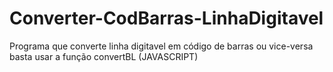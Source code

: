 # Converter-CodBarras-LinhaDigitavel
Programa que converte linha digitavel em código de barras ou vice-versa basta usar a função convertBL (JAVASCRIPT)
